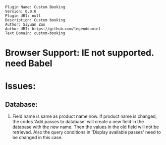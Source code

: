     Plugin Name: Custom Booking
    Version: 0.0.0
    Plugin URI: null
    Description: Custom booking
    Author: Siyuan Zuo
    Author URI: https://github.com/legenddaniel
    Text Domain: custom-booking

# Browser Support: IE not supported. need Babel

# Issues:

## Database:

1. Field name is same as product name now. If product name is changed, the codes 'Add passes to database' will create a new field in the database with the new name. Then the values in the old field will not be retrieved. Also the query conditions in 'Display available passes' need to be changed in this case.